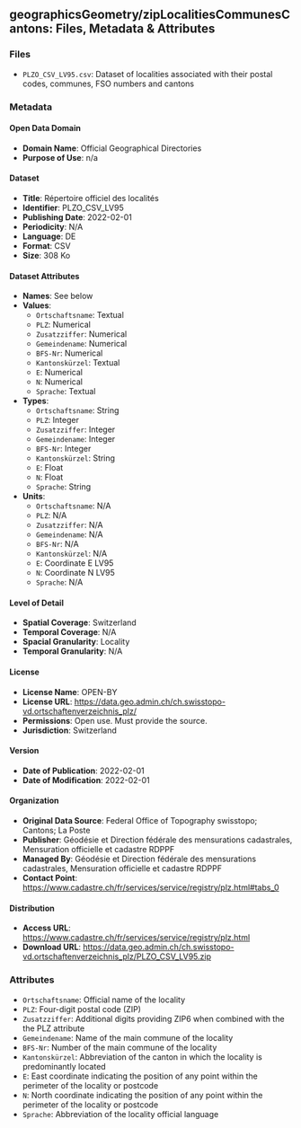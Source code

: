## geographicsGeometry/zipLocalitiesCommunesCantons: Files, Metadata & Attributes

### **Files**
- ```PLZO_CSV_LV95.csv```: Dataset of localities associated with their postal codes, communes, FSO numbers and cantons

### Metadata

#### Open Data Domain
- **Domain Name**: Official Geographical Directories
- **Purpose of Use**: n/a

#### Dataset
- **Title**: Répertoire officiel des localités
- **Identifier**: PLZO_CSV_LV95
- **Publishing Date**: 2022-02-01
- **Periodicity**: N/A
- **Language**: DE
- **Format**: CSV
- **Size**: 308 Ko

#### Dataset Attributes
- **Names**: See below
- **Values**:
  - ```Ortschaftsname```: Textual
  - ```PLZ```: Numerical
  - ```Zusatzziffer```: Numerical
  - ```Gemeindename```: Numerical
  - ```BFS-Nr```: Numerical
  - ```Kantonskürzel```: Textual
  - ```E```: Numerical
  - ```N```: Numerical
  - ```Sprache```: Textual
- **Types**:
  - ```Ortschaftsname```: String
  - ```PLZ```: Integer
  - ```Zusatzziffer```: Integer
  - ```Gemeindename```: Integer
  - ```BFS-Nr```: Integer
  - ```Kantonskürzel```: String
  - ```E```: Float
  - ```N```: Float
  - ```Sprache```: String
- **Units**:
  - ```Ortschaftsname```: N/A
  - ```PLZ```: N/A
  - ```Zusatzziffer```: N/A 
  - ```Gemeindename```: N/A
  - ```BFS-Nr```: N/A
  - ```Kantonskürzel```: N/A
  - ```E```: Coordinate E LV95
  - ```N```: Coordinate N LV95
  - ```Sprache```: N/A

#### Level of Detail
- **Spatial Coverage**: Switzerland
- **Temporal Coverage**: N/A
- **Spacial Granularity**: Locality
- **Temporal Granularity**: N/A

#### License
- **License Name**: OPEN-BY
- **License URL**: https://data.geo.admin.ch/ch.swisstopo-vd.ortschaftenverzeichnis_plz/
- **Permissions**: Open use. Must provide the source.
- **Jurisdiction**: Switzerland

#### Version
- **Date of Publication**: 2022-02-01
- **Date of Modification**: 2022-02-01

#### Organization
- **Original Data Source**: Federal Office of Topography swisstopo; Cantons; La Poste
- **Publisher**: Géodésie et Direction fédérale des mensurations cadastrales, Mensuration officielle et cadastre RDPPF
- **Managed By**: Géodésie et Direction fédérale des mensurations cadastrales, Mensuration officielle et cadastre RDPPF
- **Contact Point**: https://www.cadastre.ch/fr/services/service/registry/plz.html#tabs_0

#### Distribution
- **Access URL**: https://www.cadastre.ch/fr/services/service/registry/plz.html
- **Download URL**: https://data.geo.admin.ch/ch.swisstopo-vd.ortschaftenverzeichnis_plz/PLZO_CSV_LV95.zip

### Attributes
- ```Ortschaftsname```: Official name of the locality
- ```PLZ```: Four-digit postal code (ZIP)
- ```Zusatzziffer```: Additional digits providing ZIP6 when combined with the the PLZ attribute
- ```Gemeindename```: Name of the main commune of the locality
- ```BFS-Nr```: Number of the main commune of the locality
- ```Kantonskürzel```: Abbreviation of the canton in which the locality is predominantly located
- ```E```: East coordinate indicating the position of any point within the perimeter of the locality or postcode
- ```N```: North coordinate indicating the position of any point within the perimeter of the locality or postcode
- ```Sprache```: Abbreviation of the locality official language
